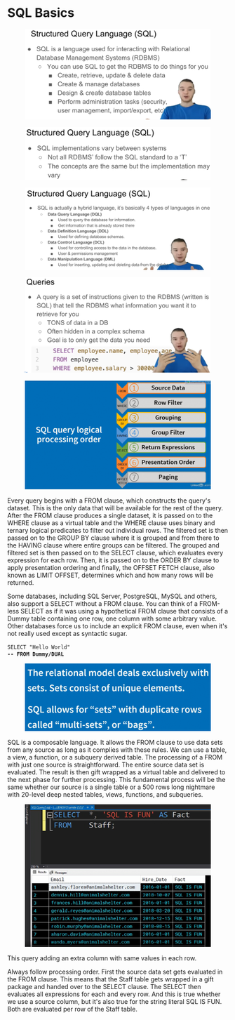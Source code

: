 # SQL Basics

<figure><img src="../.gitbook/assets/image (13) (1) (1) (1) (1).png" alt=""><figcaption></figcaption></figure>

<figure><img src="../.gitbook/assets/image (14) (1) (1) (1) (1).png" alt=""><figcaption></figcaption></figure>

<figure><img src="../.gitbook/assets/image (15) (1) (1) (1) (1).png" alt=""><figcaption></figcaption></figure>

<figure><img src="../.gitbook/assets/image (16) (1) (1) (1) (1).png" alt=""><figcaption></figcaption></figure>

<figure><img src="../.gitbook/assets/image (12) (1) (1) (1).png" alt=""><figcaption></figcaption></figure>

&#x20;Every query begins with a FROM clause, which constructs the query's dataset. This is the only data that will be available for the rest of the query. After the FROM clause produces a single dataset, it is passed on to the WHERE clause as a virtual table and the WHERE clause uses binary and ternary logical predicates to filter out individual rows. The filtered set is then passed on to the GROUP BY clause where it is grouped and from there to the HAVING clause where entire groups can be filtered. The grouped and filtered set is then passed on to the SELECT clause, which evaluates every expression for each row. Then, it is passed on to the ORDER BY clause to apply presentation ordering and finally, the OFFSET FETCH clause, also known as LIMIT OFFSET, determines which and how many rows will be returned.

&#x20;Some databases, including SQL Server, PostgreSQL, MySQL and others, also support a SELECT without a FROM clause. You can think of a FROM-less SELECT as if it was using a hypothetical FROM clause that consists of a Dummy table containing one row, one column with some arbitrary value. Other databases force us to include an explicit FROM clause, even when it's not really used except as syntactic sugar.

<pre class="language-sql"><code class="lang-sql">SELECT "Hello World"
<strong>-- FROM Dummy/DUAL
</strong></code></pre>

<figure><img src="../.gitbook/assets/image (13) (1) (1) (1).png" alt=""><figcaption></figcaption></figure>

[ ](https://www.linkedin.com/learning/advanced-sql-logical-query-processing-part-1/single-data-source-queries?autoSkip=true\&contextUrn=urn%3Ali%3AlyndaLearningPath%3A5ee163f0498efe0ef0dfd87c\&resume=false)SQL is a composable language. It allows the FROM clause to use data sets from any source as long as it complies with these rules. We can use a table, a view, a function, or a subquery derived table. The processing of a FROM with just one source is straightforward. The entire source data set is evaluated. The result is then gift wrapped as a virtual table and delivered to the next phase for further processing. This fundamental process will be the same whether our source is a single table or a 500 rows long nightmare with 20-level deep nested tables, views, functions, and subqueries.

<figure><img src="../.gitbook/assets/image (14) (1) (1) (1).png" alt=""><figcaption></figcaption></figure>

This query adding an extra column with same values in each row.

[ ](https://www.linkedin.com/learning/advanced-sql-logical-query-processing-part-1/single-data-source-queries?autoSkip=true\&contextUrn=urn%3Ali%3AlyndaLearningPath%3A5ee163f0498efe0ef0dfd87c\&resume=false)Always follow processing order. First the source data set gets evaluated in the FROM clause. This means that the Staff table gets wrapped in a gift package and handed over to the SELECT clause. The SELECT then evaluates all expressions for each and every row. And this is true whether we use a source column, but it's also true for the string literal SQL IS FUN. Both are evaluated per row of the Staff table.

